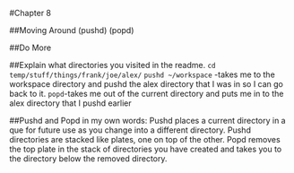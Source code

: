 #Chapter 8 

##Moving Around (pushd) (popd)

##Do More

##Explain what directories you visited in the readme.
`cd temp/stuff/things/frank/joe/alex/`
`pushd ~/workspace` -takes me to the workspace directory and pushd the 
alex directory that I was in so I can go back to it.
`popd`-takes me out of the current directory and puts me in to the alex directory
that I pushd earlier


##Pushd and Popd in my own words:
Pushd places a current directory in a que for future use as you change into a different directory.
Pushd directories are stacked like plates, one on top of the other.  Popd removes the top plate
in the stack of directories you have created and takes you to the directory below the removed directory.


